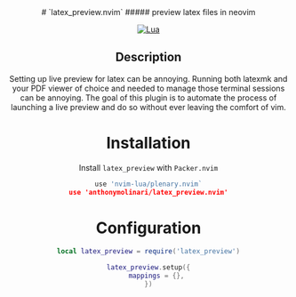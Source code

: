 <div align="center">
# `latex_preview.nvim`
##### preview latex files in neovim

[![Lua](https://img.shields.io/badge/Lua-blue.svg?style=for-the-badge&logo=lua)](http://www.lua.org)

## Description
Setting up live preview for latex can be annoying. Running both latexmk and 
your PDF viewer of choice and needed to manage those terminal sessions can 
be annoying. The goal of this plugin is to automate the process of launching a
live preview and do so without ever leaving the comfort of vim.

# Installation
Install `latex_preview` with `Packer.nvim`
```lua
use 'nvim-lua/plenary.nvim`
use 'anthonymolinari/latex_preview.nvim'
```

# Configuration

```lua
local latex_preview = require('latex_preview')

latex_preview.setup({
    mappings = {},
})
```

</div>
